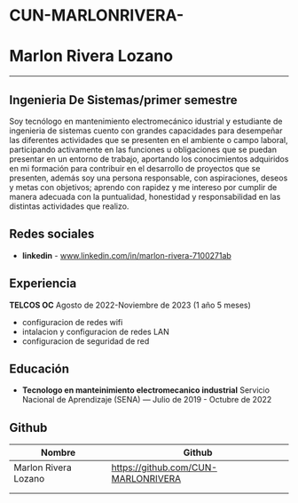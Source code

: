 # CUN-MARLONRIVERA-
# Marlon Rivera Lozano
---
##  Ingenieria De Sistemas/primer semestre 
Soy tecnólogo en mantenimiento electromecánico idustrial y estudiante de 
ingenieria de sistemas cuento con grandes capacidades para desempeñar las 
diferentes actividades que se presenten en el ambiente o campo laboral, 
participando activamente en las funciones u obligaciones que se puedan 
presentar en un entorno de trabajo, aportando los conocimientos adquiridos
en mi formación para contribuir en el desarrollo de proyectos que se presenten,
además soy una persona responsable, con aspiraciones, deseos y metas con 
objetivos; aprendo con rapidez y me intereso por cumplir de manera adecuada 
con la puntualidad, honestidad y responsabilidad en las distintas actividades que 
realizo.

## Redes sociales

- **linkedin** - www.linkedin.com/in/marlon-rivera-7100271ab


## Experiencia
**TELCOS OC** 
Agosto de 2022-Noviembre de 2023 (1 año 5 meses)
- configuracion de redes wifi
- intalacion y configuracion de redes LAN 
- configuracion de seguridad de red 

## Educación
- **Tecnologo en manteinimiento electromecanico industrial**
Servicio Nacional de Aprendizaje (SENA) — Julio de 2019 - Octubre de 2022


## Github



| Nombre | Github|
| ------ | ------ |
| Marlon Rivera Lozano | https://github.com/CUN-MARLONRIVERA |
|  |  |
|  | |





